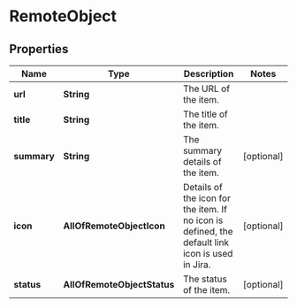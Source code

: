 # RemoteObject

## Properties
Name | Type | Description | Notes
------------ | ------------- | ------------- | -------------
**url** | **String** | The URL of the item. | 
**title** | **String** | The title of the item. | 
**summary** | **String** | The summary details of the item. |  [optional]
**icon** | **AllOfRemoteObjectIcon** | Details of the icon for the item. If no icon is defined, the default link icon is used in Jira. |  [optional]
**status** | **AllOfRemoteObjectStatus** | The status of the item. |  [optional]
